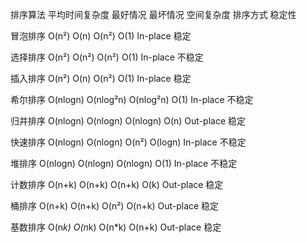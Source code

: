 排序算法   平均时间复杂度    最好情况   最坏情况    空间复杂度    排序方式     稳定性

冒泡排序      O(n²)        O(n)       O(n²)      O(1)      In-place      稳定

选择排序      O(n²)        O(n²)      O(n²)      O(1)      In-place      不稳定

插入排序      O(n²)        O(n)       O(n²)      O(1)      In-place      稳定

希尔排序     O(nlogn)     O(nlog²n)   O(nlog²n)  O(1)      In-place      不稳定
 
归并排序     O(nlogn)     O(nlogn)    O(nlogn)   O(n)      Out-place     稳定

快速排序     O(nlogn)     O(nlogn)    O(n²)      O(logn)   In-place      不稳定
  
堆排序       O(nlogn)     O(nlogn)    O(nlogn)   O(1)      In-place     不稳定

计数排序     O(n+k)       O(n+k)      O(n+k)     O(k)      Out-place     稳定

桶排序       O(n+k)       O(n+k)      O(n²)      O(n+k)    Out-place     稳定

基数排序     O(n*k)       O(n*k)      O(n*k)     O(n+k)    Out-place     稳定
